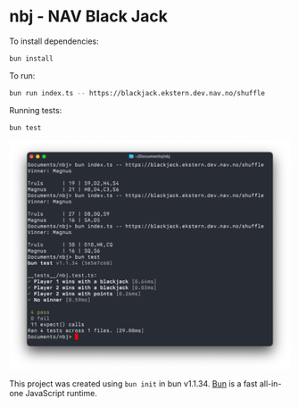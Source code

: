 # nbj - NAV Black Jack

To install dependencies:

```bash
bun install
```

To run:

```bash
bun run index.ts -- https://blackjack.ekstern.dev.nav.no/shuffle
```

Running tests:
```bash
bun test
```

![NBJ in action](./nbj.png)

This project was created using `bun init` in bun v1.1.34. [Bun](https://bun.sh) is a fast all-in-one JavaScript runtime.

